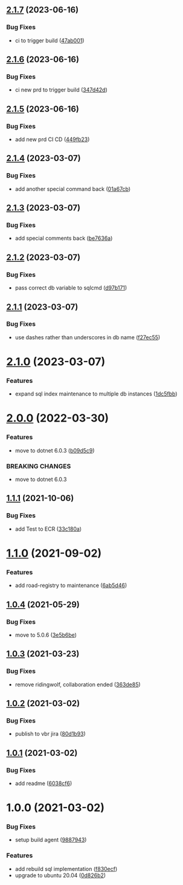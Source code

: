 ## [2.1.7](https://github.com/informatievlaanderen/automatic-maintenance/compare/v2.1.6...v2.1.7) (2023-06-16)


### Bug Fixes

* ci to trigger build ([47ab001](https://github.com/informatievlaanderen/automatic-maintenance/commit/47ab001f539a540340252b55bafe761ca8dedec9))

## [2.1.6](https://github.com/informatievlaanderen/automatic-maintenance/compare/v2.1.5...v2.1.6) (2023-06-16)


### Bug Fixes

* ci new prd to trigger build ([347d42d](https://github.com/informatievlaanderen/automatic-maintenance/commit/347d42d168984863c4228a4ec9d5cf851d7ca387))

## [2.1.5](https://github.com/informatievlaanderen/automatic-maintenance/compare/v2.1.4...v2.1.5) (2023-06-16)


### Bug Fixes

* add new prd CI CD ([449fb23](https://github.com/informatievlaanderen/automatic-maintenance/commit/449fb23e3686a6e2b045c3795f0f628efba8f372))

## [2.1.4](https://github.com/informatievlaanderen/automatic-maintenance/compare/v2.1.3...v2.1.4) (2023-03-07)


### Bug Fixes

* add another special command back ([01a67cb](https://github.com/informatievlaanderen/automatic-maintenance/commit/01a67cb3a1836055dd532ae24e900d5aaecbd524))

## [2.1.3](https://github.com/informatievlaanderen/automatic-maintenance/compare/v2.1.2...v2.1.3) (2023-03-07)


### Bug Fixes

* add special comments back ([be7636a](https://github.com/informatievlaanderen/automatic-maintenance/commit/be7636ac71b53ca9c201f30637823950023eddf5))

## [2.1.2](https://github.com/informatievlaanderen/automatic-maintenance/compare/v2.1.1...v2.1.2) (2023-03-07)


### Bug Fixes

* pass correct db variable to sqlcmd ([d97b171](https://github.com/informatievlaanderen/automatic-maintenance/commit/d97b1712c745e3ad338477106c4519624c823c70))

## [2.1.1](https://github.com/informatievlaanderen/automatic-maintenance/compare/v2.1.0...v2.1.1) (2023-03-07)


### Bug Fixes

* use dashes rather than underscores in db name ([f27ec55](https://github.com/informatievlaanderen/automatic-maintenance/commit/f27ec554a6d3fbfc74e2dbf651860251e4539519))

# [2.1.0](https://github.com/informatievlaanderen/automatic-maintenance/compare/v2.0.0...v2.1.0) (2023-03-07)


### Features

* expand sql index maintenance to multiple db instances ([1dc5fbb](https://github.com/informatievlaanderen/automatic-maintenance/commit/1dc5fbb5cec1f9ece7fdabdd9e1974fb1d046ae4))

# [2.0.0](https://github.com/informatievlaanderen/automatic-maintenance/compare/v1.1.1...v2.0.0) (2022-03-30)


### Features

* move to dotnet 6.0.3 ([b09d5c9](https://github.com/informatievlaanderen/automatic-maintenance/commit/b09d5c988cfb2c65c6052a87fb0710f9e577cdc3))


### BREAKING CHANGES

* move to dotnet 6.0.3

## [1.1.1](https://github.com/informatievlaanderen/automatic-maintenance/compare/v1.1.0...v1.1.1) (2021-10-06)


### Bug Fixes

* add Test to ECR ([33c180a](https://github.com/informatievlaanderen/automatic-maintenance/commit/33c180a42432f0c6a437f296873e97dd3be34f2b))

# [1.1.0](https://github.com/informatievlaanderen/automatic-maintenance/compare/v1.0.4...v1.1.0) (2021-09-02)


### Features

* add road-registry to maintenance ([6ab5d46](https://github.com/informatievlaanderen/automatic-maintenance/commit/6ab5d46b0e3de4c70d6eaeb8a8ab66365064bd86))

## [1.0.4](https://github.com/informatievlaanderen/automatic-maintenance/compare/v1.0.3...v1.0.4) (2021-05-29)


### Bug Fixes

* move to 5.0.6 ([3e5b6be](https://github.com/informatievlaanderen/automatic-maintenance/commit/3e5b6beaed502447fe786064eb7eee353b5c1535))

## [1.0.3](https://github.com/informatievlaanderen/automatic-maintenance/compare/v1.0.2...v1.0.3) (2021-03-23)


### Bug Fixes

* remove ridingwolf, collaboration ended ([363de85](https://github.com/informatievlaanderen/automatic-maintenance/commit/363de855759f1439c720ef4e19c161ed71193ffb))

## [1.0.2](https://github.com/informatievlaanderen/automatic-maintenance/compare/v1.0.1...v1.0.2) (2021-03-02)


### Bug Fixes

* publish to vbr jira ([80d1b93](https://github.com/informatievlaanderen/automatic-maintenance/commit/80d1b93a68643bae19619bcdd563181b13254c28))

## [1.0.1](https://github.com/informatievlaanderen/automatic-maintenance/compare/v1.0.0...v1.0.1) (2021-03-02)


### Bug Fixes

* add readme ([6038cf6](https://github.com/informatievlaanderen/automatic-maintenance/commit/6038cf6de604fcdea73e283a770c9756639be95f))

# 1.0.0 (2021-03-02)


### Bug Fixes

* setup build agent ([9887943](https://github.com/informatievlaanderen/automatic-maintenance/commit/98879437a190f9ebd252d232bd369757fc0f34f1))


### Features

* add rebuild sql implementation ([f830ecf](https://github.com/informatievlaanderen/automatic-maintenance/commit/f830ecfac05d59a05fb959bc0f72a154f2fc69c0))
* upgrade to ubuntu 20.04 ([0d826b2](https://github.com/informatievlaanderen/automatic-maintenance/commit/0d826b22816f4aa76da6c4afb3263550fe7d3d67))

